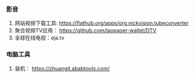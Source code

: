 ### 影音

1. 网站视频下载工具: https://flathub.org/apps/org.nickvision.tubeconverter
2. 聚合视频TV应用： https://github.com/laopaoer-wallet/DTV
3. 全球在线电视：eja.tv


### 电脑工具
1. 装机： https://zhuangit.ababtools.com/
